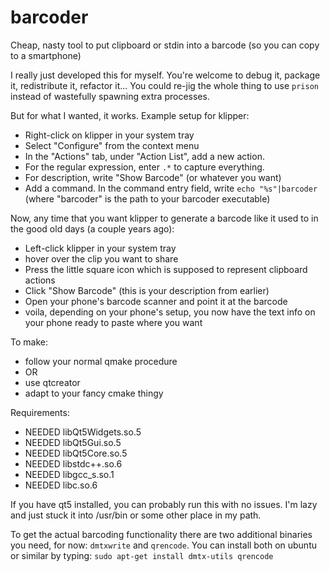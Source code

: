 # barcoder
Cheap, nasty tool to put clipboard or stdin into a barcode (so you can copy to a smartphone)

I really just developed this for myself. You're welcome to debug it, package it, redistribute it, refactor it...
You could re-jig the whole thing to use `prison` instead of wastefully spawning extra processes.

But for what I wanted, it works.
Example setup for klipper:
* Right-click on klipper in your system tray
* Select "Configure" from the context menu
* In the "Actions" tab, under "Action List", add a new action.
* For the regular expression, enter `.*` to capture everything.
* For description, write "Show Barcode" (or whatever you want)
* Add a command. In the command entry field, write `echo "%s"|barcoder` (where "barcoder" is the path to your barcoder executable)

Now, any time that you want klipper to generate a barcode like it used to in the good old days (a couple years ago):
* Left-click klipper in your system tray
* hover over the clip you want to share
* Press the little square icon which is supposed to represent clipboard actions
* Click "Show Barcode" (this is your description from earlier)
* Open your phone's barcode scanner and point it at the barcode
* voila, depending on your phone's setup, you now have the text info on your phone ready to paste where you want

To make:
* follow your normal qmake procedure
* OR
* use qtcreator
* adapt to your fancy cmake thingy

Requirements:
*  NEEDED               libQt5Widgets.so.5
*  NEEDED               libQt5Gui.so.5
*  NEEDED               libQt5Core.so.5
*  NEEDED               libstdc++.so.6
*  NEEDED               libgcc_s.so.1
*  NEEDED               libc.so.6
  
  If you have qt5 installed, you can probably run this with no issues. I'm lazy and just stuck it into /usr/bin or some other place
  in my path.
  
  To get the actual barcoding functionality there are two additional binaries you need, for now: `dmtxwrite` and `qrencode`.
  You can install both on ubuntu or similar by typing:
`sudo apt-get install dmtx-utils qrencode`
